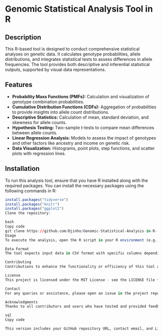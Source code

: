 # Genomic Statistical Analysis Tool in R

## Description 
This R-based tool is designed to conduct comprehensive statistical analyses on genetic data. It calculates genotype probabilities, allele distributions, and integrates statistical tests to assess differences in allele frequencies. The tool provides both descriptive and inferential statistical outputs, supported by visual data representations.

## Features
- **Probability Mass Functions (PMFs):** Calculation and visualization of genotype combination probabilities.
- **Cumulative Distribution Functions (CDFs):** Aggregation of probabilities to provide insights into allele count distributions.
- **Descriptive Statistics:** Calculation of mean, standard deviation, and skewness for allele counts.
- **Hypothesis Testing:** Two-sample t-tests to compare mean differences between allele counts.
- **Linear Regression Analysis:** Models to assess the impact of genotypes and other factors like ancestry and income on genetic risk.
- **Data Visualization:** Histograms, point plots, step functions, and scatter plots with regression lines.

## Installation
To run this analysis tool, ensure that you have R installed along with the required packages. You can install the necessary packages using the following commands in R:
```R
install.packages("tidyverse")
install.packages("knitr")
install.packages("ggplot2")
Clone the repository:

bash
Copy code
git clone https://github.com/Djinho/Genomic-Statistical-Analysis-in-R-.git
Usage
To execute the analysis, open the R script in your R environment (e.g., RStudio) and run the script. Ensure your input data is formatted correctly as per the examples provided in the data_samples folder.

Data Format
The tool expects input data in CSV format with specific columns depending on the analysis. Refer to the data_samples directory for sample CSV files.

Contributing
Contributions to enhance the functionality or efficiency of this tool are welcome. Please fork the repository and submit pull requests with a clear description of changes and improvements.

License
This project is licensed under the MIT License - see the LICENSE file for details.

Contact
For any queries or assistance, please open an issue in the project repository or contact me at Djinho.itshary@outlook.com. Connect with me on LinkedIn: Djinho Itshary.

Acknowledgments
Thanks to all contributors and users who have tested and provided feedback to make this tool robust and user-friendly.

sql
Copy code

This version includes your GitHub repository URL, contact email, and LinkedIn profile link. Make s
